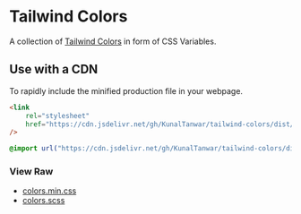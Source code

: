 # Tailwind Colors

A collection of [Tailwind Colors](https://tailwindcss.com/docs/customizing-colors) in form of CSS Variables.

## Use with a CDN

To rapidly include the minified production file in your webpage.

```html
<link
    rel="stylesheet"
    href="https://cdn.jsdelivr.net/gh/KunalTanwar/tailwind-colors/dist/css/colors.min.css"
/>
```

```css
@import url("https://cdn.jsdelivr.net/gh/KunalTanwar/tailwind-colors/dist/css/colors.min.css");
```

### View Raw

- [colors.min.css](https://cdn.jsdelivr.net/gh/KunalTanwar/tailwind-colors/dist/css/colors.min.css)
- [colors.scss](https://cdn.jsdelivr.net/gh/KunalTanwar/tailwind-colors/src/scss/colors.scss)
